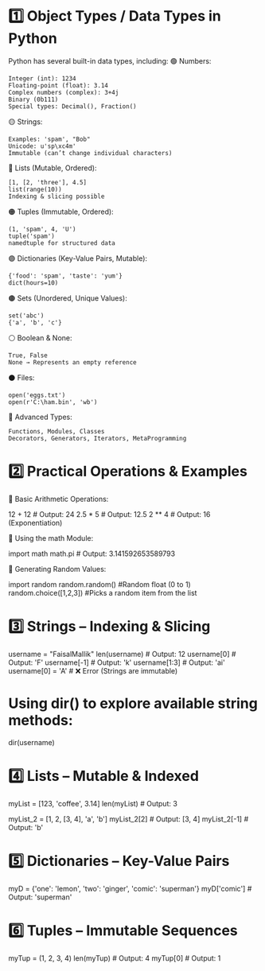 # 1️⃣ Object Types / Data Types in Python

Python has several built-in data types, including:
🟢 Numbers:

    Integer (int): 1234
    Floating-point (float): 3.14
    Complex numbers (complex): 3+4j
    Binary (0b111)
    Special types: Decimal(), Fraction()

🟡 Strings:

    Examples: 'spam', "Bob"
    Unicode: u'sp\xc4m'
    Immutable (can’t change individual characters)

🔵 Lists (Mutable, Ordered):

    [1, [2, 'three'], 4.5]
    list(range(10))
    Indexing & slicing possible

🟠 Tuples (Immutable, Ordered):

    (1, 'spam', 4, 'U')
    tuple('spam')
    namedtuple for structured data

🟣 Dictionaries (Key-Value Pairs, Mutable):

    {'food': 'spam', 'taste': 'yum'}
    dict(hours=10)

🟤 Sets (Unordered, Unique Values):

    set('abc')
    {'a', 'b', 'c'}

⚪ Boolean & None:

    True, False
    None → Represents an empty reference

⚫ Files:

    open('eggs.txt')
    open(r'C:\ham.bin', 'wb')

🔶 Advanced Types:

    Functions, Modules, Classes
    Decorators, Generators, Iterators, MetaProgramming


# 2️⃣ Practical Operations & Examples

📌 Basic Arithmetic Operations:

12 + 12  # Output: 24
2.5 * 5  # Output: 12.5
2 ** 4   # Output: 16  (Exponentiation)

📌 Using the math Module:

import math
math.pi  # Output: 3.141592653589793

📌 Generating Random Values:

import random
random.random()        #Random float (0 to 1)
random.choice([1,2,3]) #Picks a random item from the list

# 3️⃣ Strings – Indexing & Slicing

username = "FaisalMallik"
len(username)      # Output: 12
username[0]        # Output: 'F'
username[-1]       # Output: 'k'
username[1:3]      # Output: 'ai'
username[0] = 'A'  # ❌ Error (Strings are immutable)

# Using dir() to explore available string methods:

dir(username)

# 4️⃣ Lists – Mutable & Indexed

myList = [123, 'coffee', 3.14]
len(myList)  # Output: 3

myList_2 = [1, 2, [3, 4], 'a', 'b']
myList_2[2]  # Output: [3, 4]
myList_2[-1] # Output: 'b'

# 5️⃣ Dictionaries – Key-Value Pairs

myD = {'one': 'lemon', 'two': 'ginger', 'comic': 'superman'}
myD['comic']  # Output: 'superman'

# 6️⃣ Tuples – Immutable Sequences

myTup = (1, 2, 3, 4)
len(myTup)  # Output: 4
myTup[0]    # Output: 1

